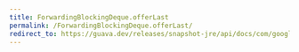 ```yaml
---
title: ForwardingBlockingDeque.offerLast
permalink: /ForwardingBlockingDeque.offerLast/
redirect_to: https://guava.dev/releases/snapshot-jre/api/docs/com/google/common/collect/ForwardingBlockingDeque.html#offerLast-E-long-java.util.concurrent.TimeUnit-
---
```

